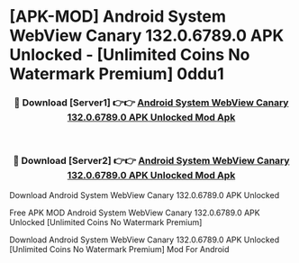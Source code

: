 # [APK-MOD] Android System WebView Canary 132.0.6789.0 APK Unlocked - [Unlimited Coins No Watermark Premium] 0ddu1



<div align="center">
<h3>🔴 Download [Server1] 👉👉 <a href="https://momento.my/?title=Android_System_WebView_Canary_132.0.6789.0_APK_Unlocked">Android System WebView Canary 132.0.6789.0 APK Unlocked Mod Apk</a></h3><br>

<h3>🔴 Download [Server2] 👉👉 <a href="https://momento.my/?title=Android_System_WebView_Canary_132.0.6789.0_APK_Unlocked">Android System WebView Canary 132.0.6789.0 APK Unlocked Mod Apk</a></h3>
</div>



Download Android System WebView Canary 132.0.6789.0 APK Unlocked 

Free APK MOD Android System WebView Canary 132.0.6789.0 APK Unlocked [Unlimited Coins No Watermark Premium]

Download Android System WebView Canary 132.0.6789.0 APK Unlocked [Unlimited Coins No Watermark Premium] Mod For Android
